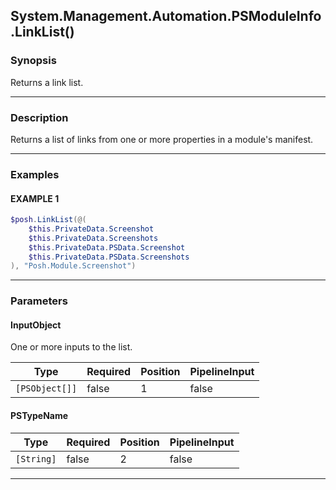 System.Management.Automation.PSModuleInfo.LinkList()
----------------------------------------------------




### Synopsis
Returns a link list.



---


### Description

Returns a list of links from one or more properties in a module's manifest.



---


### Examples
#### EXAMPLE 1
```PowerShell
$posh.LinkList(@(
    $this.PrivateData.Screenshot
    $this.PrivateData.Screenshots
    $this.PrivateData.PSData.Screenshot
    $this.PrivateData.PSData.Screenshots
), "Posh.Module.Screenshot")
```



---


### Parameters
#### **InputObject**

One or more inputs to the list.






|Type          |Required|Position|PipelineInput|
|--------------|--------|--------|-------------|
|`[PSObject[]]`|false   |1       |false        |



#### **PSTypeName**




|Type      |Required|Position|PipelineInput|
|----------|--------|--------|-------------|
|`[String]`|false   |2       |false        |





---
